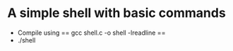 # A simple shell with basic commands
- Compile using == gcc shell.c -o shell -lreadline ==
- ./shell
